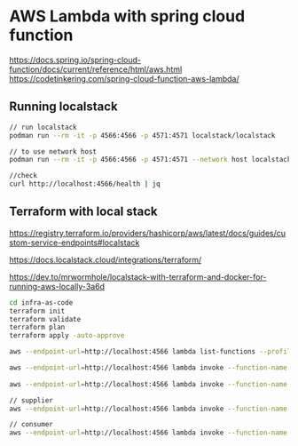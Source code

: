 # AWS Lambda with spring cloud function

<https://docs.spring.io/spring-cloud-function/docs/current/reference/html/aws.html>
<https://codetinkering.com/spring-cloud-function-aws-lambda/>

## Running localstack

```bash
// run localstack
podman run --rm -it -p 4566:4566 -p 4571:4571 localstack/localstack

// to use network host
podman run --rm -it -p 4566:4566 -p 4571:4571 --network host localstack/localstack

//check
curl http://localhost:4566/health | jq
```

## Terraform with local stack

<https://registry.terraform.io/providers/hashicorp/aws/latest/docs/guides/custom-service-endpoints#localstack>

<https://docs.localstack.cloud/integrations/terraform/>

<https://dev.to/mrwormhole/localstack-with-terraform-and-docker-for-running-aws-locally-3a6d>

```bash
cd infra-as-code
terraform init
terraform validate
terraform plan
terraform apply -auto-approve

aws --endpoint-url=http://localhost:4566 lambda list-functions --profile local

aws --endpoint-url=http://localhost:4566 lambda invoke --function-name Uppercase --profile local --payload '{"exampleField":"test"}' --cli-binary-format raw-in-base64-out  response.json
 
aws --endpoint-url=http://localhost:4566 lambda invoke --function-name Uppercase --profile local --payload '{"exampleField":"test"}' --cli-binary-format raw-in-base64-out --log-type Tail --query 'LogResult' --output text  response.json | base64 -d 
```

```bash
// supplier
aws --endpoint-url=http://localhost:4566 lambda invoke --function-name Uppercase --profile local --payload '{}' --cli-binary-format raw-in-base64-out --log-type Tail --query 'LogResult'  --output text response.json | base64 -d

// consumer
aws --endpoint-url=http://localhost:4566 lambda invoke --function-name Uppercase --profile local --payload '{"exampleField":"abc"}' --cli-binary-format raw-in-base64-out --log-type Tail --query 'LogResult' --output text  response.json | base64 -d

```